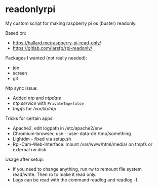 # readonlyrpi
My custom script for making raspberry pi os (buster) readonly.

Based on:
* https://hallard.me/raspberry-pi-read-only/
* https://gitlab.com/larsfp/rpi-readonly/

Packages I wanted (not really needed):
* joe
* screen
* git

Ntp sync issue:
* Added *ntp* and *ntpdate*
* *ntp.service* with `PrivateTmp=false`
* *tmpfs* for */var/lib/ntp*

Tricks for certain apps:
* Apache2, edit logpath in /etc/apache2/env
* Chromium-browser, use --user-data-dir /tmp/something
* Lightdm - fixed via setup.sh
* Rpi-Cam-Web-Interface: mount /var/www/html/media/ on tmpfs or external rw disk

Usage after setup:
* If you need to change anything, run rw to remount file system read/write. Then ro to make it read only.
* Logs can be read with the command readlog and readlog -f.
